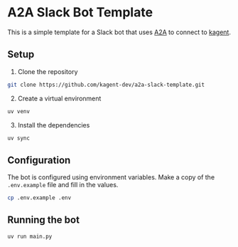 # A2A Slack Bot Template

This is a simple template for a Slack bot that uses [A2A](https://github.com/google/A2A) to connect to [kagent](https://github.com/kagent-dev/kagent).

## Setup

1. Clone the repository

```bash
git clone https://github.com/kagent-dev/a2a-slack-template.git
```

2. Create a virtual environment

```bash
uv venv
```

3. Install the dependencies

```bash
uv sync
```

## Configuration

The bot is configured using environment variables. Make a copy of the `.env.example` file and fill in the values.

```bash
cp .env.example .env
```

## Running the bot

```bash
uv run main.py
```
